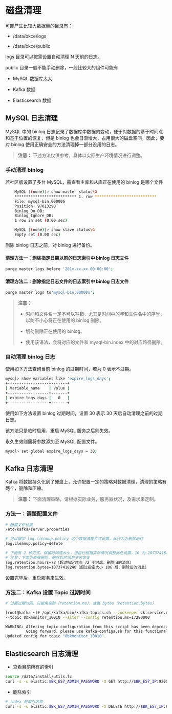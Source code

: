 # 磁盘清理

可能产生比较大数据量的目录有：

- /data/bkce/logs

- /data/bkce/public

logs 目录可以按需设置自动清理 N 天前的日志。

public 目录一般不能手动删除，一般比较大的组件可能有

- MySQL 数据库太大

- Kafka 数据

- Elasticsearch 数据

## MySQL 日志清理

MySQL 中的 binlog 日志记录了数据库中数据的变动，便于对数据的基于时间点和基于位置的恢复，但是 binlog 也会日渐增大，占用很大的磁盘空间，因此，要对 binlog 使用正确安全的方法清理掉一部分没用的日志。

> **注意：** 下述方法仅供参考，具体以实际生产环境情况进行调整。

### 手动清理 binlog

若社区版设置了多台 MySQL，需查看主库和从库正在使用的 binlog 是哪个文件

```bash
    MySQL [(none)]> show master status\G
    *************************** 1. row ***************************
    File: mysql-bin.000006
    Position: 97013298
    Binlog_Do_DB:
    Binlog_Ignore_DB:
    1 row in set (0.00 sec)

    MySQL [(none)]> show slave status\G
    Empty set (0.00 sec)
```

删除 binlog 日志之前，对 binlog 进行备份。

#### 清理方法一：删除指定日期以前的日志索引中 binlog 日志文件

```bash
purge master logs before '201x-xx-xx 00:00:00';
```

#### 清理方法二：删除指定日志文件的日志索引中 binlog 日志文件

```bash
purge master logs to'mysql-bin.00000x';
```

> **注意：**
>
> - 时间和文件名一定不可以写错，尤其是时间中的年和文件名中的序号，以防不小心将正在使用的 binlog 删除。
>
> - 切勿删除正在使用的 binlog。
>
> - 使用该语法，会将对应的文件和 mysql-bin.index 中的对应路径删除。

### 自动清理 binlog 日志

使用如下方法查询当前 binlog 的过期时间，若为 0 表示不过期。

```bash
mysql> show variables like 'expire_logs_days';
+------------------+-------+
| Variable_name    | Value |
+------------------+-------+
| expire_logs_days |   0   |
+------------------+-------+
```

使用如下方法设置 binlog 过期时间，设置 30 表示 30 天后自动清理之前的过期日志。

该方法只是临时启用，重启 MySQL 服务之后则失效。

永久生效则需将参数添加至 MySQL 配置文件。

```bash
mysql> set global expire_logs_days = 30;
```

## Kafka 日志清理

Kafka 将数据持久化到了硬盘上，允许配置一定的策略对数据清理，清理的策略有两个，删除和压缩。

> **注意：** 下面清理策略，请根据实际业务，服务器状况，及需求来定制。

### 方法一：调整配置文件

```bash
# 配置文件位置
/etc/kafka/server.properties

# 可以增加 log.cleanup.policy 这个数据清理方式设置，此行为为删除动作
log.cleanup.policy=delete

# 下面有 2 种方式，保留时间或大小，请自行根据实际情况调整此处设置，1G 为 1073741824 。具体保留大小根据实际情况设置
# 注意：下面为直接删除，删除后的消息不可恢复
log.retention.hours=72（超过指定时间 72 小时后，删除旧的消息）
log.retention.bytes=10737418240（超过指定大小 10G 后，删除旧的消息）

```

设置完毕后，重启服务来生效。

### 方法二：Kafka 设置 Topic 过期时间

```bash
# 设置过期时间，只能用毫秒（retention.ms），或者 bytes（retention.bytes）

[root@kafka ~]# /opt/kafka/bin/kafka-topics.sh --zookeeper zk.service.consul:2181/common_kafka \
--topic 0bkmonitor_10010 --alter --config retention.ms=17280000

WARNING: Altering topic configuration from this script has been deprecated and may be removed in future releases.
         Going forward, please use kafka-configs.sh for this functionality
Updated config for topic "0bkmonitor_10010".

```

## Elasticsearch 日志清理

- 查看目前所有的索引

```bash
source /data/install/utils.fc
curl -s -u elastic:$BK_ES7_ADMIN_PASSWORD -X GET http://$BK_ES7_IP:9200/_cat/indices?v
```

- 删除索引

```bash
# index 是索引名称
curl -s -u elastic:$BK_ES7_ADMIN_PASSWORD -X DELETE http://$BK_ES7_IP:9200/index
```
